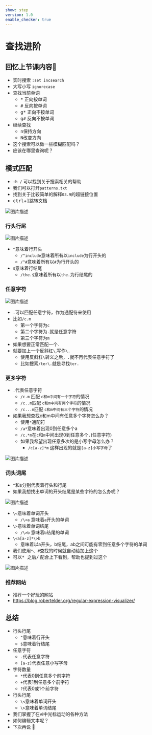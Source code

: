```yaml
---
show: step
version: 1.0
enable_checker: true
---
```


# 查找进阶

## 回忆上节课内容🤔

- 实时搜索 `:set incsearch`
- 大写小写 `ignorecase`
- 查找当前单词
    - <kbd>*</kbd> 正向按单词
    - <kbd>#</kbd> 反向按单词
    - <kbd>g*</kbd> 正向不按单词
    - <kbd>g#</kbd> 反向不按单词
- 继续查找
    - <kbd>n</kbd>保持方向
    - <kbd>N</kbd>改变方向
- 这个搜索可以做一些模糊匹配吗？
- 应该在哪里查询呢？

## 模式匹配

- `:h /` 可以找到关于搜索相关的帮助
- 我们可以打开`patterns.txt`
- 找到关于比较简单的解释`03.9`的超链接位置
- <kbd>ctrl</kbd>+<kbd>]</kbd>跳转文档


![图片描述](https://doc.shiyanlou.com/courses/uid1190679-20210128-1611806284371)


### 行头行尾

![图片描述](https://doc.shiyanlou.com/courses/uid1190679-20210128-1611808182156)

- `^`意味着行开头
	- `/^include`意味着所有以`include`为行开头的
	- `/^#`意味着所有以`#`为行开头的
- `$`意味着行结尾
	- `/the.$`意味着所有以`the.`为行结尾的

### 任意字符

![图片描述](https://doc.shiyanlou.com/courses/uid1190679-20210128-1611809141432)


- `.`可以匹配任意字符，作为通配符来使用
- 比如`/c.m`
	- 第一个字符为`c`
	- 第二个字符为`.`就是任意字符
	- 第三个字符为`m`
- 如果想要正常匹配一个`.`
- 就要加上一个反斜杠`\`,写作`\.`
	- 使用反斜杠`\`转义之后，`.`就不再代表任意字符了
	- 比如搜索`/ter\.`就是寻找`ter.`

### 更多字符

- `.`代表任意字符
	- `/c.m` 匹配 `c和m中间有一个字符`的情况
	- `/c..m`匹配 `c和m中间有两个字符`的情况
	- `/c...m`匹配 `c和m中间有三个字符`的情况
- 如果我想查找c和m中间有任意多个字符怎么办？
	- 使用`*`通配符
	- `/a*`意味着出现0到任意多个a
	- `/c.*m`在`c`和`m`中间出现0到任意多个`.`(任意字符)
	- 如果我希望出现任意多次的是小写字母怎么办？
		- `/c[a-z]*m` 这样出现的就是`[a-z]小写字母`了

![图片描述](https://doc.shiyanlou.com/courses/uid1190679-20210128-1611810518869)

### 词头词尾

- `^`和`$`分别代表着行头和行尾
- 如果我想找出单词的开头结尾是某些字符的怎么办呢？

![图片描述](https://doc.shiyanlou.com/courses/uid1190679-20210128-1611810673432)

- `\<`意味着单词开头
	- `/\<a` 意味着`a`开头的单词
- `\>`意味着单词结尾
	- `/\>b` 意味着`b`结尾的单词
- `\<a[a-z]*\>b`
	- 意味着以a开头，b结尾，ab之间可能有零到任意多个字符的单词
- 我们使用`*`、`#`查找的时候就自动给加上这个
- 可以<kbd>* </kbd> 之后<kbd>/</kbd> 配合上下看到，帮助也提到过这个

![图片描述](https://doc.shiyanlou.com/courses/uid1190679-20210207-1612659762671)

### 推荐网站

- 推荐一个好玩的网站
- https://blog.robertelder.org/regular-expression-visualizer/


## 总结
- 行头行尾
	- `^`意味着行开头
	- `$`意味着行结尾 
- 任意字符
	- `.`代表任意字符 
	- `[a-z]`代表任意小写字母
- 字符数量
	- `*`代表0到任意多个前字符
	- `+`代表1到任意多个前字符
	- `?`代表0或1个前字符
- 行头行尾
	- `\<`意味着单词开头
	- `\>`意味着单词结尾
- 我们掌握了在vi中光标运动的各种方法
- 如何编辑文本呢？
- 下次再说 👋






